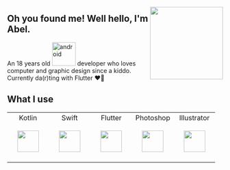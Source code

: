 <img align='right' src="https://i.pinimg.com/originals/3f/2b/74/3f2b7432958ae4deaceed4e28b5322ed.gif" height="170"><h2>Oh you found me! Well hello, I'm Abel.</h2>
<p>An 18 years old <img src="https://cdn.svgporn.com/logos/android.svg" width="55" alt="android"> developer who loves computer and graphic design since a kiddo. Currently da(r)ting with Flutter ♥🤫</p>
  
## What I use
<table>
  <tbody>
    <tr valign="top">
      <td width="20%" align="center">
        <span>Kotlin</span><br><br>
        <img width="50px" src="https://cdn.svgporn.com/logos/kotlin.svg"><br><br>
      </td>
      <td width="20%" align="center">
        <span>Swift</span><br><br>
        <img width="50px" src="https://cdn.svgporn.com/logos/swift.svg"><br><br>
      </td>
      <td width="20%" align="center">
        <span>Flutter</span><br><br>
        <img width="50px" src="https://cdn.svgporn.com/logos/flutter.svg"><br><br>
      </td>
      <td width="20%" align="center">
        <span>Photoshop</span><br><br>
        <img width="50px" src="https://cdn.worldvectorlogo.com/logos/photoshop-cc.svg"><br><br>
      </td>
      <td width="20%" align="center">
        <span>Illustrator</span><br><br>
        <img height="50px" src="https://cdn.worldvectorlogo.com/logos/adobe-illustrator-cc.svg"><br><br>
      </td>
    </tr>
  </tbody>
</table><br>
